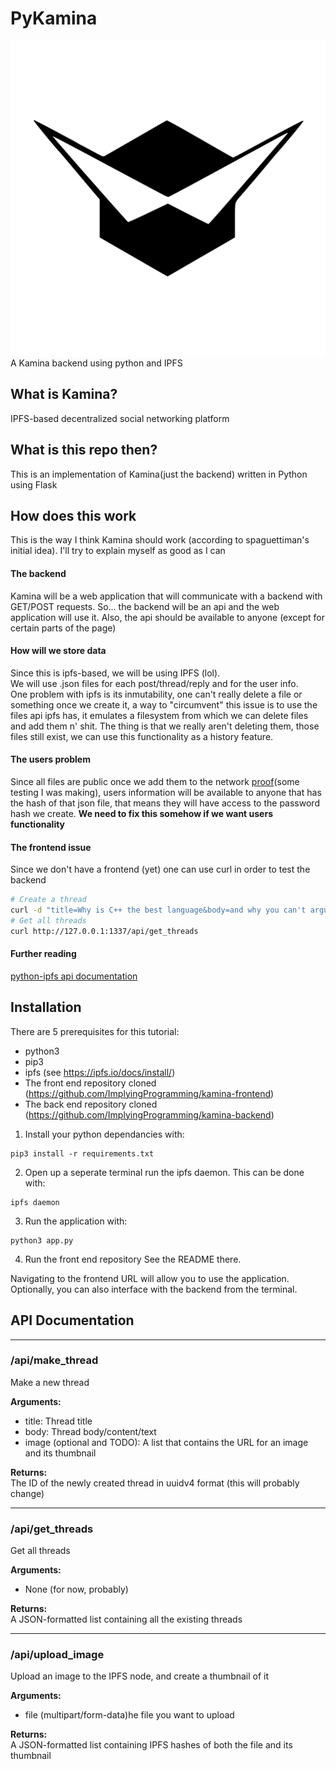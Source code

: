 # PyKamina
![Kamina_Logo](./kamina_logo.svg)  
A Kamina backend using python and IPFS
<br>
## What is Kamina?
IPFS-based decentralized social networking platform

## What is this repo then?
This is an implementation of Kamina(just the backend) written in Python using Flask

## How does this work
This is the way I think Kamina should work (according to spaguettiman's initial idea). I'll try to explain myself as good as I can

#### The backend
Kamina will be a web application that will communicate with a backend with GET/POST requests. So... the backend will be an api and the web application will use it.
Also, the api should be available to anyone (except for certain parts of the page)

#### How will we store data
Since this is ipfs-based, we will be using IPFS (lol).  
We will use .json files for each post/thread/reply and for the user info.  
One problem with ipfs is its inmutability, one can't really delete a file or something once we create it, a way to "circumvent" this issue is to use the files api ipfs has, it emulates a filesystem from which we can delete files and add them n' shit. The thing is that we really aren't deleting them, those files still exist, we can use this functionality as a history feature.  

#### The users problem
Since all files are public once we add them to the network [proof](https://ipfs.io/ipfs/QmTKwydPody1deWXxQo7TZEpuZhFFzDkWpcYyeFyB9WdAb)(some testing I was making), users information will be available to anyone that has the hash of that json file, that means they will have access to the password hash we create. **We need to fix this somehow if we want users functionality**

#### The frontend issue
Since we don't have a frontend (yet) one can use curl in order to test the backend
```sh
# Create a thread
curl -d "title=Why is C++ the best language&body=and why you can't argue with me" http://127.0.0.1:1337/api/make_thread
# Get all threads
curl http://127.0.0.1:1337/api/get_threads
```

#### Further reading
[python-ipfs api documentation](https://ipfs.io/ipns/QmZ86ow1byeyhNRJEatWxGPJKcnQKG7s51MtbHdxxUddTH/Software/Python/ipfsapi/)

## Installation

There are 5 prerequisites for this tutorial:
* python3 
* pip3
* ipfs (see https://ipfs.io/docs/install/)  
* The front end repository cloned (https://github.com/ImplyingProgramming/kamina-frontend)
* The back end repository cloned (https://github.com/ImplyingProgramming/kamina-backend)

1. Install your python dependancies with:
```
pip3 install -r requirements.txt
```
2. Open up a seperate terminal run the ipfs daemon. This can be done with:
```
ipfs daemon
```
3. Run the application with:
```
python3 app.py
```
4. Run the front end repository See the README there.

Navigating to the frontend URL will allow you to use the application. Optionally, you can also interface with the backend from the terminal.

## API Documentation
----
### /api/make_thread 
Make a new thread  

__Arguments:__
* title: Thread title
* body: Thread body/content/text
* image (optional and TODO): A list that contains the URL for an image and its thumbnail

__Returns:__  
The ID of the newly created thread in uuidv4 format (this will probably change)

----
### /api/get_threads
Get all threads

__Arguments:__
* None (for now, probably)

__Returns:__  
A JSON-formatted list containing all the existing threads

----
### /api/upload_image
Upload an image to the IPFS node, and create a thumbnail of it

__Arguments:__  
* file (multipart/form-data)he file you want to upload

__Returns:__  
A JSON-formatted list containing IPFS hashes of both the file and its thumbnail

